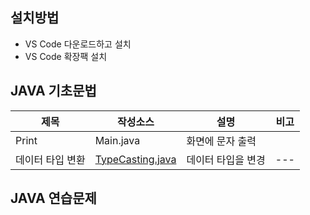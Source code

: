 ## 설치방법
- VS Code 다운로드하고 설치
- VS Code 확장팩 설치 
[]()
## JAVA 기초문법
| 제목 | 작성소스 | 설명 | 비고 |
| --- | --- | --- | --- |
| Print | Main.java | 화면에 문자 출력 |  |
| 데이터 타입 변환 | [TypeCasting.java](https://github.com/yojulab/study_javas/blob/master/src/TypeCasting.java) | 데이터 타입을 변경 | --- |

## JAVA 연습문제
